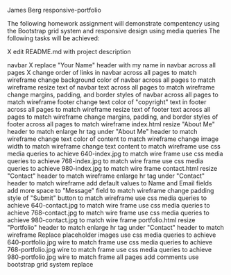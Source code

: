 James Berg
responsive-portfolio

The following homework assignment will demonstrate compentency using the Bootstrap grid system and responsive design using media queries
The following tasks will be achieved:

X edit README.md with project description

navbar
   X replace "Your Name" header with my name in navbar across all pages
   X change order of links in navbar across all pages to match wireframe
   change background color of navbar across all pages to match wireframe
   resize text of navbar text across all pages to match wireframe
   change margins, padding, and border styles of navbar across all pages to match wireframe
footer
   change text color of "copyright" text in footer across all pages to match wireframe
   resize text of footer text across all pages to match wireframe
   change margins, padding, and border styles of footer across all pages to match wireframe
index.html
   resize "About Me" header to match 
   enlarge hr tag under "About Me" header to match wireframe
   change text color of content to match wireframe
   change image width to match wireframe
   change text content to match wireframe
   use css media queries to achieve 640-index.jpg to match wire frame
   use css media queries to achieve 768-index.jpg to match wire frame
   use css media queries to achieve 980-index.jpg to match wire frame
contact.html
   resize "Contact" header to match wireframe
   enlarge hr tag under "Contact" header to match wireframe
   add default values to Name and Email fields   
   add more space to "Message" field to match wireframe
   change padding style of "Submit" button to match wireframe
   use css media queries to achieve 640-contact.jpg to match wire frame 
   use css media queries to achieve 768-contact.jpg to match wire frame 
   use css media queries to achieve 980-contact.jpg to match wire frame
portfolio.html
   resize "Portfolio" header to match 
   enlarge hr tag under "Contact" header to match wireframe
   Replace placeholder images
   use css media queries to achieve 640-portfolio.jpg wire to match frame
   use css media queries to achieve 768-portfolio.jpg wire to match frame
   use css media queries to achieve 980-portfolio.jpg wire to match frame
all pages
   add comments
   use bootstrap grid system
   replace <title>